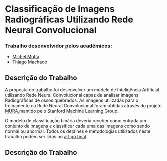 # Classificação de Imagens Radiográficas Utilizando Rede Neural Convolucional

### Trabalho desenvolvidor pelos acadêmicos:

- [Michel Motta](https://www.facebook.com/michel.mottadasilva)
- Thiago Machado

## Descrição do Trabalho

A proposta do trabalho foi desenvolver um modelo de Inteligência Artificial utilizando Rede Neural Convolucional capaz de analisar imagens Radiográficas de ossos quebrados. As imagens utilizadas para o treinamento da Rede Neural Convolucional foram obtidas através do projeto [MURA](https://stanfordmlgroup.github.io/competitions/mura/),mantido pelo Stanford Machine Learning Group.

O modelo de classificação binária deveria receber como entrada um conjunto de imagens e classificar cada uma das imagens como sendo normal ou anormal. Todos os detalhes e metodologias utilizados neste trabalho podem ser lidos no [artigo final](https://github.com/michelmotta/Trabalho-Inteligencia-Artificial/blob/master/Artigo%20-%20Trabalho%20de%20Inteligência%20Artificial.pdf).


## Descrição do Trabalho
